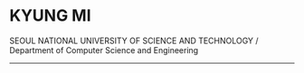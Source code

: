 # KYUNG MI

SEOUL NATIONAL UNIVERSITY OF SCIENCE AND TECHNOLOGY / Department of Computer Science and Engineering 

-----



